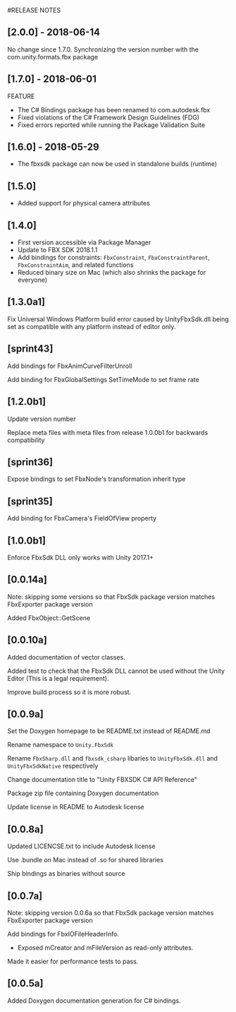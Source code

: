#RELEASE NOTES

## [2.0.0] - 2018-06-14

No change since 1.7.0. Synchronizing the version number with the com.unity.formats.fbx package

## [1.7.0] - 2018-06-01

FEATURE

* The C# Bindings package has been renamed to com.autodesk.fbx
* Fixed violations of the C# Framework Design Guidelines (FDG)
* Fixed errors reported while running the Package Validation Suite

## [1.6.0] - 2018-05-29

* The fbxsdk package can now be used in standalone builds (runtime)

## [1.5.0]

* Added support for physical camera attributes

## [1.4.0]

* First version accessible via Package Manager
* Update to FBX SDK 2018.1.1
* Add bindings for constraints: `FbxConstraint`, `FbxConstraintParent`, `FbxConstraintAim`, and related functions
* Reduced binary size on Mac (which also shrinks the package for everyone)

## [1.3.0a1]

Fix Universal Windows Platform build error caused by UnityFbxSdk.dll being set as compatible with any platform instead of editor only.

## [sprint43]

Add bindings for FbxAnimCurveFilterUnroll

Add binding for FbxGlobalSettings SetTimeMode to set frame rate

## [1.2.0b1]

Update version number

Replace meta files with meta files from release 1.0.0b1 for backwards compatibility

## [sprint36]

Expose bindings to set FbxNode's transformation inherit type

## [sprint35]

Add binding for FbxCamera's FieldOfView property

## [1.0.0b1]

Enforce FbxSdk DLL only works with Unity 2017.1+

## [0.0.14a]
Note: skipping some versions so that FbxSdk package version matches FbxExporter package version

Added FbxObject::GetScene

## [0.0.10a]

Added documentation of vector classes.

Added test to check that the FbxSdk DLL cannot be used without the Unity Editor (This is a legal requirement).

Improve build process so it is more robust.

## [0.0.9a]

Set the Doxygen homepage to be README.txt instead of README.md

Rename namespace to `Unity.FbxSdk`

Rename `FbxSharp.dll` and `fbxsdk_csharp` libaries to `UnityFbxSdk.dll` and `UnityFbxSdkNative` respectively

Change documentation title to "Unity FBXSDK C# API Reference"

Package zip file containing Doxygen documentation

Update license in README to Autodesk license

## [0.0.8a]

Updated LICENCSE.txt to include Autodesk license

Use .bundle on Mac instead of .so for shared libraries

Ship bindings as binaries without source

## [0.0.7a]
Note: skipping version 0.0.6a so that FbxSdk package version matches FbxExporter package version

Add bindings for FbxIOFileHeaderInfo. 
  - Exposed mCreator and mFileVersion as read-only attributes.

Made it easier for performance tests to pass.

## [0.0.5a]

Added Doxygen documentation generation for C# bindings.
